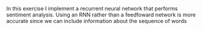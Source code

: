 In this exercise I implement a recurrent neural network that performs sentiment analysis. Using an RNN rather than a feedfoward network is more accurate since we can include information about the sequence of words
